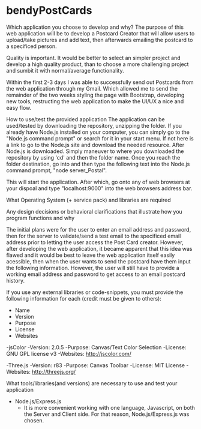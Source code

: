 # bendyPostCards

Which application you choose to develop and why?
The purpose of this web application will be to develop a Postcard Creator that will allow users to upload/take pictures and add text, then afterwards emailing the postcard to a specificed person.

Quality is important. It would be better to select an simpler project and develop a high quality product, than to choose a more challenging project and sumbit it with normal/average functionality.

Within the first 2-3 days I was able to successfully send out Postcards from the web application through my Gmail. Which allowed me to send the remainder of the two weeks styling the page with Bootstrap, developing new tools, restructing the web application to make the UI/UX a nice and easy flow. 


How to use/test the provided application
The application can be used/tested by downloading the repository, unzipping the folder. If you already have Node.js installed on your computer, you can simply go to the "Node.js command prompt" or search for it in your start menu. If not here is a link to go to the Node.js site and download the needed resource. After Node.js is downloaded. Simply maneuver to where you downloaded the repository by using 'cd' and then the folder name. Once you reach the folder destination, go into and then type the following text into the Node.js command prompt, "node server_Postal".

This will start the application. After which, go onto any of web browsers at your dispoal and type "localhost:9000" into the web browsers address bar. 


What Operating System (+ service pack) and libraries are required



Any design decisions or behavioral clarifications that illustrate how you program functions and why

The initial plans were for the user to enter an email address and password, then for the server to validate/send a test email to the specificed email address prior to letting the user access the Post Card creator. However, after developing the web application, it became apparent that this idea was flawed and it would be best to leave the web application itself easily acessible, then when the user wants to send the postcard have them input the following information. However, the user will still have to provide a working email address and password to get access to an email postcard history.


If you use any external libraries or code-snippets, you must provide the following information for each (credit must be given to others):
  - Name
  - Version
  - Purpose
  - License
  - Websites
  
  -jsColor
  -Version: 2.0.5
  -Purpose: Canvas/Text Color Selection
  -License: GNU GPL license v3
  -Websites: http://jscolor.com/
  
  -Three.js
  -Version: r83
  -Purpose: Canvas Toolbar
  -License: MIT License
  -Websites: http://threejs.org/
  
  
  
  
What tools/libraries(and versions) are necessary to use and test your application
  - Node.js/Express.js
    - It is more convenient working with one language, Javascript, on both the Server and Client side. For that reason, Node.js/Express.js was chosen. 
